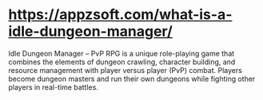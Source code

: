 # https://appzsoft.com/what-is-a-idle-dungeon-manager/
Idle Dungeon Manager – PvP RPG is a unique role-playing game that combines the elements of dungeon crawling, character building, and resource management with player versus player (PvP) combat. Players become dungeon masters and run their own dungeons while fighting other players in real-time battles.

